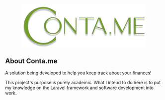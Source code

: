 <p align="center"><a href="https://laravel.com" target="_blank"><img src="https://raw.githubusercontent.com/nomarine/conta.me/master/logo-contame.png" width="400"></a></p>

## About Conta.me

A solution being developed to help you keep track about your finances! 

This project's purpose is purely academic. What I intend to do here is to put my knowledge on the Laravel framework and software development into work.
